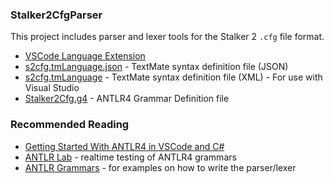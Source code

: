 ### Stalker2CfgParser

This project includes parser and lexer tools for the Stalker 2 `.cfg` file format.

- [VSCode Language Extension](./stalker2cfg-vscode)
- [s2cfg.tmLanguage.json](./stalker2cfg-vscode/syntaxes/s2cfg.tmLanguage.json) - TextMate syntax definition file (JSON)
- [s2cfg.tmLanguage](./stalker2cfg-vscode/syntaxes/s2cfg.tmLanguage) - TextMate syntax definition file (XML) - For use with Visual Studio
- [Stalker2Cfg.g4](./Stalker2CfgParser/grammar/Stalker2Cfg.g4) - ANTLR4 Grammar Definition file

### Recommended Reading

- [Getting Started With ANTLR4 in VSCode and C#](https://tomassetti.me/getting-started-with-antlr-in-csharp/)
- [ANTLR Lab](http://lab.antlr.org/) - realtime testing of ANTLR4 grammars
- [ANTLR Grammars](https://github.com/antlr/grammars-v4/tree/master) - for examples on how to write the parser/lexer
